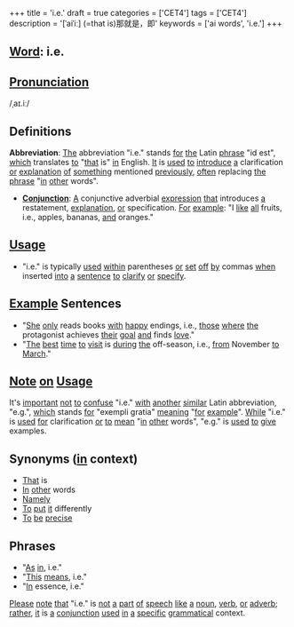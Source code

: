 +++
title = 'i.e.'
draft = true
categories = ['CET4']
tags = ['CET4']
description = '[ˈaiˈiː] (=that is)那就是，即'
keywords = ['ai words', 'i.e.']
+++

## [Word](/en/post/word/): i.e.

## [Pronunciation](/en/post/pronunciation/)
/ˌaɪ.iː/

## Definitions
**Abbreviation**: [The](/en/post/the/) abbreviation "i.e." stands [for](/en/post/for/) [the](/en/post/the/) Latin [phrase](/en/post/phrase/) "id est", [which](/en/post/which/) translates [to](/en/post/to/) "[that](/en/post/that/) is" [in](/en/post/in/) English. [It](/en/post/it/) is [used](/en/post/used/) [to](/en/post/to/) [introduce](/en/post/introduce/) [a](/en/post/a/) clarification [or](/en/post/or/) [explanation](/en/post/explanation/) [of](/en/post/of/) [something](/en/post/something/) mentioned [previously](/en/post/previously/), [often](/en/post/often/) replacing [the](/en/post/the/) [phrase](/en/post/phrase/) "[in](/en/post/in/) [other](/en/post/other/) words".

- **[Conjunction](/en/post/conjunction/)**: [A](/en/post/a/) conjunctive adverbial [expression](/en/post/expression/) [that](/en/post/that/) introduces [a](/en/post/a/) restatement, [explanation](/en/post/explanation/), [or](/en/post/or/) specification. [For](/en/post/for/) [example](/en/post/example/): "I [like](/en/post/like/) [all](/en/post/all/) fruits, i.e., apples, bananas, [and](/en/post/and/) oranges."

## [Usage](/en/post/usage/)
- "i.e." is typically [used](/en/post/used/) [within](/en/post/within/) parentheses [or](/en/post/or/) [set](/en/post/set/) [off](/en/post/off/) [by](/en/post/by/) commas [when](/en/post/when/) inserted [into](/en/post/into/) [a](/en/post/a/) [sentence](/en/post/sentence/) [to](/en/post/to/) [clarify](/en/post/clarify/) [or](/en/post/or/) [specify](/en/post/specify/).

## [Example](/en/post/example/) Sentences
- "[She](/en/post/she/) [only](/en/post/only/) reads books [with](/en/post/with/) [happy](/en/post/happy/) endings, i.e., [those](/en/post/those/) [where](/en/post/where/) [the](/en/post/the/) protagonist achieves [their](/en/post/their/) [goal](/en/post/goal/) [and](/en/post/and/) finds [love](/en/post/love/)."
- "[The](/en/post/the/) [best](/en/post/best/) [time](/en/post/time/) [to](/en/post/to/) [visit](/en/post/visit/) is [during](/en/post/during/) [the](/en/post/the/) off-season, i.e., [from](/en/post/from/) November [to](/en/post/to/) [March](/en/post/march/)."

## [Note](/en/post/note/) [on](/en/post/on/) [Usage](/en/post/usage/)
It's [important](/en/post/important/) [not](/en/post/not/) [to](/en/post/to/) [confuse](/en/post/confuse/) "i.e." [with](/en/post/with/) [another](/en/post/another/) [similar](/en/post/similar/) Latin abbreviation, "e.g.", [which](/en/post/which/) stands [for](/en/post/for/) "exempli gratia" [meaning](/en/post/meaning/) "[for](/en/post/for/) [example](/en/post/example/)". [While](/en/post/while/) "i.e." is [used](/en/post/used/) [for](/en/post/for/) clarification [or](/en/post/or/) [to](/en/post/to/) [mean](/en/post/mean/) "[in](/en/post/in/) [other](/en/post/other/) words", "e.g." is [used](/en/post/used/) [to](/en/post/to/) [give](/en/post/give/) examples.

## Synonyms ([in](/en/post/in/) context)
- [That](/en/post/that/) is
- [In](/en/post/in/) [other](/en/post/other/) words
- [Namely](/en/post/namely/)
- [To](/en/post/to/) [put](/en/post/put/) [it](/en/post/it/) differently
- [To](/en/post/to/) [be](/en/post/be/) [precise](/en/post/precise/)

## Phrases
- "[As](/en/post/as/) [in](/en/post/in/), i.e."
- "[This](/en/post/this/) [means](/en/post/means/), i.e."
- "[In](/en/post/in/) essence, i.e."

[Please](/en/post/please/) [note](/en/post/note/) [that](/en/post/that/) "i.e." is [not](/en/post/not/) [a](/en/post/a/) [part](/en/post/part/) [of](/en/post/of/) [speech](/en/post/speech/) [like](/en/post/like/) [a](/en/post/a/) [noun](/en/post/noun/), [verb](/en/post/verb/), [or](/en/post/or/) [adverb](/en/post/adverb/); [rather](/en/post/rather/), [it](/en/post/it/) is [a](/en/post/a/) [conjunction](/en/post/conjunction/) [used](/en/post/used/) [in](/en/post/in/) [a](/en/post/a/) [specific](/en/post/specific/) [grammatical](/en/post/grammatical/) context.
